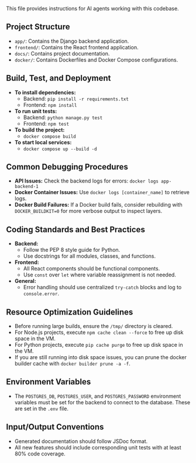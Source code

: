 This file provides instructions for AI agents working with this codebase.

## Project Structure

*   `app/`: Contains the Django backend application.
*   `frontend/`: Contains the React frontend application.
*   `docs/`: Contains project documentation.
*   `docker/`: Contains Dockerfiles and Docker Compose configurations.

## Build, Test, and Deployment

*   **To install dependencies:**
    *   Backend: `pip install -r requirements.txt`
    *   Frontend: `npm install`
*   **To run unit tests:**
    *   Backend: `python manage.py test`
    *   Frontend: `npm test`
*   **To build the project:**
    *   `docker compose build`
*   **To start local services:**
    *   `docker compose up --build -d`

## Common Debugging Procedures

*   **API Issues:** Check the backend logs for errors: `docker logs app-backend-1`
*   **Docker Container Issues:** Use `docker logs [container_name]` to retrieve logs.
*   **Docker Build Failures:** If a Docker build fails, consider rebuilding with `DOCKER_BUILDKIT=0` for more verbose output to inspect layers.

## Coding Standards and Best Practices

*   **Backend:**
    *   Follow the PEP 8 style guide for Python.
    *   Use docstrings for all modules, classes, and functions.
*   **Frontend:**
    *   All React components should be functional components.
    *   Use `const` over `let` where variable reassignment is not needed.
*   **General:**
    *   Error handling should use centralized `try-catch` blocks and log to `console.error`.

## Resource Optimization Guidelines

*   Before running large builds, ensure the `/tmp/` directory is cleared.
*   For Node.js projects, execute `npm cache clean --force` to free up disk space in the VM.
*   For Python projects, execute `pip cache purge` to free up disk space in the VM.
*   If you are still running into disk space issues, you can prune the docker builder cache with `docker builder prune -a -f`.

## Environment Variables

*   The `POSTGRES_DB`, `POSTGRES_USER`, and `POSTGRES_PASSWORD` environment variables must be set for the backend to connect to the database. These are set in the `.env` file.

## Input/Output Conventions

*   Generated documentation should follow JSDoc format.
*   All new features should include corresponding unit tests with at least 80% code coverage.
